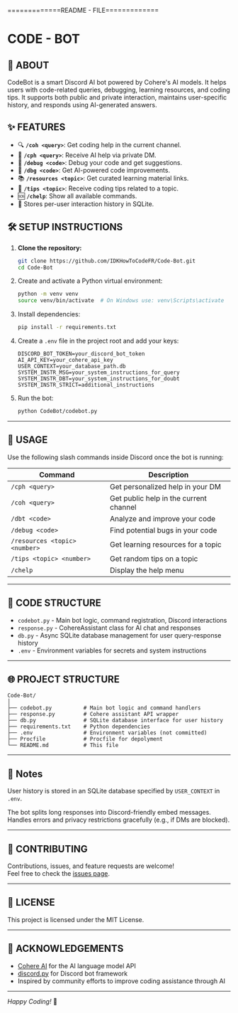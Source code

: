 =============README - FILE=============

# CODE - BOT 

📌 ABOUT
--------
CodeBot is a smart Discord AI bot powered by Cohere's AI models. It helps users with code-related queries, debugging, learning resources, and coding tips. It supports both public and private interaction, maintains user-specific history, and responds using AI-generated answers.

✨ FEATURES
----------
- 🔍 **`/coh <query>`**: Get coding help in the current channel.  
- 📩 **`/cph <query>`**: Receive AI help via private DM.  
- 🐞 **`/debug <code>`**: Debug your code and get suggestions.  
- 🧪 **`/dbg <code>`**: Get AI-powered code improvements.  
- 📚 **`/resources <topic>`**: Get curated learning material links.  
- 📝 **`/tips <topic>`**: Receive coding tips related to a topic.  
- 🆘 **`/chelp`**: Show all available commands.  
- 🧠 Stores per-user interaction history in SQLite.  


🛠️ SETUP INSTRUCTIONS
---------------------
1. **Clone the repository:**
   ```bash
   git clone https://github.com/IDKHowToCodeFR/Code-Bot.git
   cd Code-Bot
   ```

2. Create and activate a Python virtual environment:
   ```bash
   python -m venv venv
   source venv/bin/activate  # On Windows use: venv\Scripts\activate
   ```

3. Install dependencies:
   ```bash
   pip install -r requirements.txt
   ```

4. Create a `.env` file in the project root and add your keys:
   ```
   DISCORD_BOT_TOKEN=your_discord_bot_token
   AI_API_KEY=your_cohere_api_key
   USER_CONTEXT=your_database_path.db
   SYSTEM_INSTR_MSG=your_system_instructions_for_query
   SYSTEM_INSTR_DBT=your_system_instructions_for_doubt
   SYSTEM_INSTR_STRICT=additional_instructions
   ```

5. Run the bot:
   ```bash
   python CodeBot/codebot.py
   ```

---

## 🚀 USAGE

Use the following slash commands inside Discord once the bot is running:

| Command           | Description                              |
|-------------------|------------------------------------------|
| `/cph <query>`    | Get personalized help in your DM        |
| `/coh <query>`    | Get public help in the current channel  |
| `/dbt <code>`     | Analyze and improve your code            |
| `/debug <code>`   | Find potential bugs in your code         |
| `/resources <topic> <number>` | Get learning resources for a topic  |
| `/tips <topic> <number>`       | Get random tips on a topic         |
| `/chelp`          | Display the help menu                    |

---

## 📁 CODE STRUCTURE

- `codebot.py` - Main bot logic, command registration, Discord interactions
- `response.py` - CohereAssistant class for AI chat and responses
- `db.py` - Async SQLite database management for user query-response history
- `.env` - Environment variables for secrets and system instructions

---

## 🌐 PROJECT STRUCTURE
```
Code-Bot/
│
├── codebot.py          # Main bot logic and command handlers
├── response.py         # Cohere assistant API wrapper
├── db.py               # SQLite database interface for user history
├── requirements.txt    # Python dependencies
├── .env                # Environment variables (not committed)
├── Procfile            # Procfile for depolyment
└── README.md           # This file
```
---

## 📑 Notes
User history is stored in an SQLite database specified by `USER_CONTEXT` in `.env`.

The bot splits long responses into Discord-friendly embed messages.  
Handles errors and privacy restrictions gracefully (e.g., if DMs are blocked).

---

## 🤝 CONTRIBUTING

Contributions, issues, and feature requests are welcome!  
Feel free to check the [issues page](https://github.com/IDKHowToCodeFR/Code-Bot/issues).

---

## 📜 LICENSE
This project is licensed under the MIT License.

---

## 🙌 ACKNOWLEDGEMENTS

- [Cohere AI](https://cohere.ai) for the AI language model API  
- [discord.py](https://discordpy.readthedocs.io/) for Discord bot framework  
- Inspired by community efforts to improve coding assistance through AI

---

*Happy Coding!* 🎉
